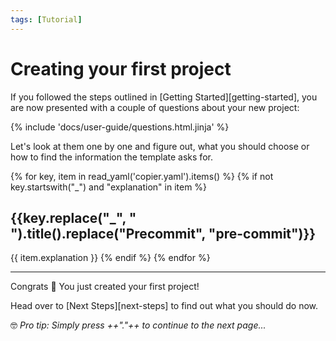 ```yaml
---
tags: [Tutorial]
---
```


# Creating your first project

If you followed the steps outlined in [Getting Started][getting-started], you are now presented with a couple of questions about your new project:

{% include 'docs/user-guide/questions.html.jinja' %}

Let's look at them one by one and figure out, what you should choose or how to find the information the template asks for.

{% for key, item in read_yaml('copier.yaml').items() %}
{% if not key.startswith("_") and "explanation" in item %}
## {{key.replace("_", " ").title().replace("Precommit", "pre-commit")}}

{{ item.explanation }}
{% endif %}
{% endfor %}

---

Congrats 🎉 You just created your first project!

Head over to [Next Steps][next-steps] to find out what you should do now.

🤓 *Pro tip: Simply press ++"."++ to continue to the next page...*
